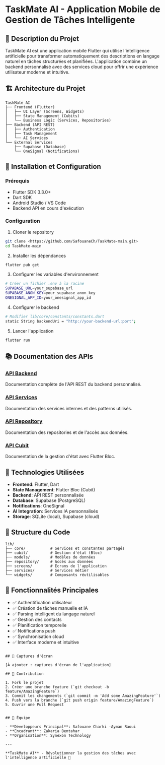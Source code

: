 # TaskMate AI - Application Mobile de Gestion de Tâches Intelligente

## 📱 Description du Projet

TaskMate AI est une application mobile Flutter qui utilise l'intelligence artificielle pour transformer automatiquement des descriptions en langage naturel en tâches structurées et planifiées. L'application combine un backend personnalisé avec des services cloud pour offrir une expérience utilisateur moderne et intuitive.

## 🏗️ Architecture du Projet

```
TaskMate AI
├── Frontend (Flutter)
│   ├── UI Layer (Screens, Widgets)
│   ├── State Management (Cubits)
│   └── Business Logic (Services, Repositories)
├── Backend (API REST)
│   ├── Authentication
│   ├── Task Management
│   └── AI Services
└── External Services
    ├── Supabase (Database)
    └── OneSignal (Notifications)
```

## 🚀 Installation et Configuration

### Prérequis
- Flutter SDK 3.3.0+
- Dart SDK
- Android Studio / VS Code
- Backend API en cours d'exécution

### Configuration
1. Cloner le repository
```bash
git clone <https://github.com/SafouaneCh/TaskMate-main.git>
cd TaskMate-main
```

2. Installer les dépendances
```bash
flutter pub get
```

3. Configurer les variables d'environnement
```bash
# Créer un fichier .env à la racine
SUPABASE_URL=your_supabase_url
SUPABASE_ANON_KEY=your_supabase_anon_key
ONESIGNAL_APP_ID=your_onesignal_app_id
```

4. Configurer le backend
```bash
# Modifier lib/core/constants/constants.dart
static String backendUri = "http://your-backend-url:port";
```

5. Lancer l'application
```bash
flutter run
```

## 📚 Documentation des APIs

### [API Backend](./docs/backend-api.md)
Documentation complète de l'API REST du backend personnalisé.

### [API Services](./docs/services-api.md)
Documentation des services internes et des patterns utilisés.

### [API Repository](./docs/repository-api.md)
Documentation des repositories et de l'accès aux données.

### [API Cubit](./docs/cubit-api.md)
Documentation de la gestion d'état avec Flutter Bloc.

## 🔧 Technologies Utilisées

- **Frontend**: Flutter, Dart
- **State Management**: Flutter Bloc (Cubit)
- **Backend**: API REST personnalisée
- **Database**: Supabase (PostgreSQL)
- **Notifications**: OneSignal
- **AI Integration**: Services IA personnalisés
- **Storage**: SQLite (local), Supabase (cloud)

## 📁 Structure du Code

```
lib/
├── core/           # Services et constantes partagés
├── cubit/          # Gestion d'état (Bloc)
├── models/         # Modèles de données
├── repository/     # Accès aux données
├── screens/        # Écrans de l'application
├── services/       # Services métier
└── widgets/        # Composants réutilisables
```

## 🎯 Fonctionnalités Principales

- ✅ Authentification utilisateur
- ✅ Création de tâches manuelle et IA
- ✅ Parsing intelligent du langage naturel
- ✅ Gestion des contacts
- ✅ Planification temporelle
- ✅ Notifications push
- ✅ Synchronisation cloud
- ✅ Interface moderne et intuitive

```

## 📱 Captures d'écran

[À ajouter : captures d'écran de l'application]

## 🤝 Contribution

1. Fork le projet
2. Créer une branche feature (`git checkout -b feature/AmazingFeature`)
3. Commit les changements (`git commit -m 'Add some AmazingFeature'`)
4. Push vers la branche (`git push origin feature/AmazingFeature`)
5. Ouvrir une Pull Request


## 👥 Équipe

- **Développeurs Principal**: Safouane Charki -Ayman Raoui
- **Encadrant**: Zakaria Bentahar
- **Organisation**: Synexon Technology

---

**TaskMate AI** - Révolutionner la gestion des tâches avec l'intelligence artificielle 🚀
